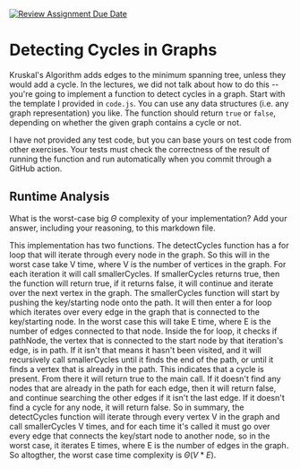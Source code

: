 [![Review Assignment Due Date](https://classroom.github.com/assets/deadline-readme-button-24ddc0f5d75046c5622901739e7c5dd533143b0c8e959d652212380cedb1ea36.svg)](https://classroom.github.com/a/3yAkp-x3)
# Detecting Cycles in Graphs

Kruskal's Algorithm adds edges to the minimum spanning tree, unless they would
add a cycle. In the lectures, we did not talk about how to do this -- you're
going to implement a function to detect cycles in a graph. Start with the
template I provided in `code.js`. You can use any data structures (i.e. any
graph representation) you like. The function should return `true` or `false`,
depending on whether the given graph contains a cycle or not.

I have not provided any test code, but you can base yours on test code from
other exercises. Your tests must check the correctness of the result of running
the function and run automatically when you commit through a GitHub action.

## Runtime Analysis

What is the worst-case big $\Theta$ complexity of your implementation? Add your
answer, including your reasoning, to this markdown file.

This implementation has two functions. The detectCycles function has a for loop that will iterate through every node in the graph. So this will in the worst case take V time, where V is the number of vertices in 
the graph. For each iteration it will call smallerCycles. If smallerCycles returns true, then the function will return true, if it returns false, it will continue and iterate over the next vertex in the graph.
The smallerCycles function will start by pushing the key/starting node onto the path. It will then enter a for loop which iterates over every edge in the graph that is connected to the key/starting node. In the
worst case this will take E time, where E is the number of edges connected to that node. Inside the for loop, it checks if pathNode, the vertex that is 
connected to the start node by that iteration's edge, is in path. If it isn't that means it hasn't been visited, and it will recursively call smallerCycles until it finds the end of the path, or until it finds 
a vertex that is already in the path. This indicates that a cycle is present. From there it will return true to the main call. If it doesn't find any nodes that are already in the path for each edge, then it
will return false, and continue searching the other edges if it isn't the last edge. If it doesn't find a cycle for any node, it will return false. So in summary, the detectCycles function will iterate through 
every vertex V in the graph and call smallerCycles V times, and for each time it's called it must go over every edge that connects the key/start node to another node, so in the worst case, it iterates E times,
where E is the number of edges in the graph. So altogther, the worst case time complexity is $\Theta(V * E)$.
